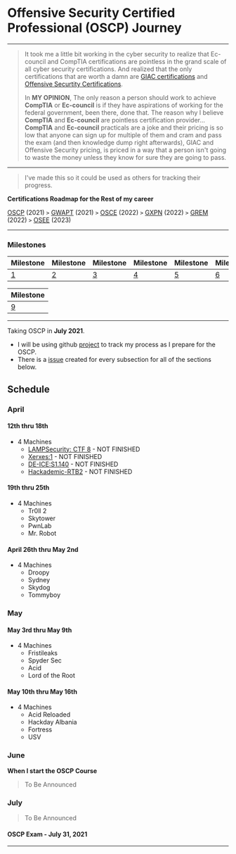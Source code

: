 # Offensive Security Certified Professional (OSCP) Journey
-----------
> It took me a little bit working in the cyber security to realize that Ec-council and CompTIA certifications are pointless in the grand scale of all cyber security certifications. And realized that the only certifications that are worth a damn are [GIAC certifications](https://www.giac.org/) and [Offensive Securtity Certifications](https://www.offensive-security.com/courses-and-certifications/). 
> 
> In **MY OPINION**, The only reason a person should work to achieve **CompTIA** or **Ec-council** is if they have aspirations of working for the federal government, been there, done that. The reason why I believe **CompTIA** and **Ec-council** are pointless certification provider... **CompTIA** and **Ec-council** practicals are a joke and their pricing is so low that anyone can sign up for multiple of them and cram and pass the exam (and then knowledge dump right afterwards), GIAC and Offensive Security pricing, is priced in a way that a person isn't going to waste the money unless they know for sure they are going to pass.

-----------
> I've made this so it could be used as others for tracking their progress.

**Certifications Roadmap for the Rest of my career**

[OSCP](https://www.offensive-security.com/pwk-oscp/) (2021) `>` [GWAPT](https://www.giac.org/certification/web-application-penetration-tester-gwapt) (2021) `>` [OSCE](https://www.offensive-security.com/ctp-osce/) (2022) `>` [GXPN](https://www.giac.org/certification/exploit-researcher-advanced-penetration-tester-gxpn) (2022) `>` [GREM](https://www.giac.org/certification/reverse-engineering-malware-grem) (2022) `>` [OSEE](https://www.offensive-security.com/awe-osee/) (2023)


> 
-----------
### Milestones
|Milestone|Milestone|Milestone|Milestone|Milestone|Milestone|Milestone|Milestone|   	
|---	|---	|---	|---	|---	|---	|---	|---	|
|[1](https://github.com/austinsonger/OSCP/milestone/1)|[2](https://github.com/austinsonger/OSCP/milestone/2)|[3](https://github.com/austinsonger/OSCP/milestone/3)|[4](https://github.com/austinsonger/OSCP/milestone/4)|[5](https://github.com/austinsonger/OSCP/milestone/5)|[6](https://github.com/austinsonger/OSCP/milestone/6)|[7](https://github.com/austinsonger/OSCP/milestone/7)|[8](https://github.com/austinsonger/OSCP/milestone/8)|  	


|Milestone|
|---	|
|[9](https://github.com/austinsonger/OSCP/milestone/9)|

-----------
Taking OSCP in **July 2021**.

- I will be using github [project](https://github.com/austinsonger/OSCP-Prep/projects/1) to track my process as I prepare for the OSCP.
- There is a [issue](https://github.com/austinsonger/OSCP-Prep/issues) created for every subsection for all of the sections below.

## Schedule

### April

#### 12th thru 18th
- 4 Machines
  - [LAMPSecurity: CTF 8](/Vulnhub-WriteUps/2021-April/12-18/lampctf8.md) - NOT FINISHED
  - [Xerxes:1](/Vulnhub-WriteUps/2021-April/12-18/Xerxes-1.md) - NOT FINISHED
  - [DE-ICE:S1.140](/Vulnhub-WriteUps/2021-April/12-18/DE-ICE-S1-140.md) - NOT FINISHED
  - [Hackademic-RTB2](/Vulnhub-WriteUps/2021-April/12-18/Hackademic-RTB2.md) - NOT FINISHED

#### 19th thru 25th
- 4 Machines
  - Tr0ll 2
  - Skytower
  - PwnLab
  - Mr. Robot


#### April 26th thru May 2nd
- 4 Machines
  - Droopy
  - Sydney
  - Skydog
  - Tommyboy


### May

####  May 3rd thru May 9th

- 4 Machines
  - Fristileaks
  - Spyder Sec
  - Acid
  - Lord of the Root

#### May 10th thru May 16th

- 4 Machines
  - Acid Reloaded
  - Hackday Albania
  - Fortress
  - USV

<!--
DE-ICE:S1.130
Breach 1.0
Breach 2.1
Billy Madison
Necromancer
Cyberry:1
BSides London 2017
Game of Thrones
Trollcave
The Gemini inc
PinkyPalace
Violator
Bulldog 2
WinterMute:1
/dev/random:K2
Gemini inc:2
Moonranker:1
Replay:1
Torment
6 Days
IMF
thewall
ROP Primer:1.0.1
USV:2017
C0m80
Teuchter
Durian:1
Prime:1
View2aKill

-->


### June
**When I start the OSCP Course**
> To Be Announced

### July
> To Be Announced

#### OSCP Exam - July 31, 2021




<!--
### [Command Line and Tools]()

### [Bash Scripting]()

### [Passive Information Gathering]()

### [Active Information Gathering]()

### [Vulnerability Scanning]()

### [Web Application Attacks]()

### [Introduction to Buffer Overflows]()

### [Windows Buffer Overflows]()

### [Linux Buffer Overflows]()

### [Client-Side Attacks]()

### [Locating Public Exploits]()

### [Fixing Exploits]()

### [File Transfers]()

### [Antivirus Evasion]()

### [Privilege Escalation]()

### [Password Attacks]()

### [Port Redirection and Tunneling]()

### [Active Directory Attacks]()

### [The Metasploit Framework]()

### [PowerShell Empire]()

### [Assembling the Pieces: Penetration Test Breakdown]()
 -->


-----------------

<!---
# OSCP-Like Vulnhub Boxes

| **List of PWK/OSCP boxes from the previous versions of the course** | **Current Systems that are Simliar to the current PWK/OSCP course** | 
| ------------------------------------------------------------ | ------------------------------------------------------------ |
| **Kioptrix: Level 1  (#1): https://www.vulnhub.com/entry/kioptrix-level-1-1,22/** | **DC 9:  https://www.vulnhub.com/entry/dc-9,412/**           | 
| **Kioptrix: Level 1.1  (#2): https://www.vulnhub.com/entry/kioptrix-level-11-2,23/** | **Digitalworld.local  (Bravery): https://www.vulnhub.com/entry/digitalworldlocal-bravery,281/** | 
| **Kioptrix: Level 1.2  (#3): https://www.vulnhub.com/entry/kioptrix-level-12-3,24/** | **Digitalworld.local  (Development):  https://www.vulnhub.com/entry/digitalworldlocal-development,280/** | 
| **Kioptrix: Level 1.3  (#4): https://www.vulnhub.com/entry/kioptrix-level-13-4,25** | **Digitalworld.local  (Mercy v2): https://www.vulnhub.com/entry/digitalworldlocal-mercy-v2,263/** | 
| **Kioptrix: 2014:  https://www.vulnhub.com/entry/kioptrix-2014-5,62/** | **Digitalworld.local  (JOY): https://www.vulnhub.com/entry/digitalworldlocal-joy,298/** | 
| **FristiLeaks 1.3:  https://www.vulnhub.com/entry/fristileaks-13,133/** | **Prime 1:  https://www.vulnhub.com/entry/prime-1,358/**     | 
| **Stapler 1:  https://www.vulnhub.com/entry/stapler-1,150/** | **Symfonos 1:  https://www.vulnhub.com/entry/symfonos-1,322/** |
| **VulnOS 2:  https://www.vulnhub.com/entry/vulnos-2,147/**   | **Symfonos 2:  https://www.vulnhub.com/entry/symfonos-2,331/** | 
| **SickOs 1.2:  https://www.vulnhub.com/entry/sickos-12,144/** | **Symfonos 3:  https://www.vulnhub.com/entry/symfonos-3,332/** | 
| **HackLAB: Vulnix:  https://www.vulnhub.com/entry/hacklab-vulnix,48/** | **Symfonos 4:  https://www.vulnhub.com/entry/symfonos-4,347/** | 
| **/dev/random:  scream: https://www.vulnhub.com/entry/devrandom-scream,47/** | **Symfonos 5.2:  https://www.vulnhub.com/entry/symfonos-52,415/** | 
| **pWnOS 2.0:  https://www.vulnhub.com/entry/pwnos-20-pre-release,34/** | **Misdirection 1:  https://www.vulnhub.com/entry/misdirection-1,371/** | 
| **SkyTower 1:  https://www.vulnhub.com/entry/skytower-1,96/** | **Sar 1:  https://www.vulnhub.com/entry/sar-1,425/**         | 
| **Mr-Robot 1:  https://www.vulnhub.com/entry/mr-robot-1,151/** | **Djinn 1:  https://www.vulnhub.com/entry/djinn-1,397/**     | 
| **PwnLab:  https://www.vulnhub.com/entry/pwnlab-init,158/**  | **EVM 1:  https://www.vulnhub.com/entry/evm-1,391/**         | 
| **Lin.Security:  https://www.vulnhub.com/entry/linsecurity-1,244/** | **DerpNStink 1:  https://www.vulnhub.com/entry/derpnstink-1,221/** | 
| **Temple of Doom:  https://www.vulnhub.com/entry/temple-of-doom-1,243/** | **RickdiculouslyEasy  1: https://www.vulnhub.com/entry/rickdiculouslyeasy-1,207/** | 
| **Pinkys Palace v2:  https://www.vulnhub.com/entry/pinkys-palace-v2,229/** | **Tommy Boy 1:  https://www.vulnhub.com/entry/tommy-boy-1,157/** | 
| **Zico2:  https://www.vulnhub.com/entry/zico2-1,210/**       | **Breach 1: https://www.vulnhub.com/entry/breach-1,152/**    | 
| **Wintermute:  https://www.vulnhub.com/entry/wintermute-1,239/** | **Breach 2.1:  https://www.vulnhub.com/entry/breach-21,159/** | 
| **Tr0ll 1:  https://www.vulnhub.com/entry/tr0ll-1,100/**     | **Breach 3.0.1:  https://www.vulnhub.com/entry/breach-301,177/** |
| **Tr0ll 2:  https://www.vulnhub.com/entry/tr0ll-2,107/**     | **NullByte:  https://www.vulnhub.com/entry/nullbyte-1,126/** |                                
| **Web Developer 1:  https://www.vulnhub.com/entry/web-developer-1,288/** | **Bob 1.0.1:  https://www.vulnhub.com/entry/bob-101,226/**   |                                                              
| **SolidState:  https://www.vulnhub.com/entry/solidstate-1,261/** | **Toppo 1:  https://www.vulnhub.com/entry/toppo-1,245/**     |                                                              
| **Hackme 1:  https://www.vulnhub.com/entry/hackme-1,330/**   | **W34kn3ss 1:  https://www.vulnhub.com/entry/w34kn3ss-1,270/** |                                                              
| **Escalate_Linux: 1:  https://www.vulnhub.com/entry/escalate_linux-1,323/** | **GoldenEye 1:  https://www.vulnhub.com/entry/goldeneye-1,240/** |                                                              |
| **DC 6:  https://www.vulnhub.com/entry/dc-6,315/**           | **Infosec Prep OSCP  Box: https://www.vulnhub.com/entry/infosec-prep-oscp,508/** |                                                              |
|                                                              | **LemonSqueezy:**  https://www.vulnhub.com/entry/lemonsqueezy-1,473/ |                                                              
|                                                              | **Brainpan 1:**  https://www.vulnhub.com/entry/brainpan-1,51/ |                                                              
|                                                              | **Pinkys Palace v1:**  https://www.vulnhub.com/entry/pinkys-palace-v1,225/ |                                                              
|                                                              | **Lord of the root  1.0.1:** https://www.vulnhub.com/entry/lord-of-the-root-101,129/ |                                                              |
|                                                              | **Tiki-1:**  https://www.vulnhub.com/entry/tiki-1,525/       |                                                              
|                                                              | **Healthcare 1:**  https://www.vulnhub.com/entry/healthcare-1,522/ |                                                              
|                                                              | **Photographer 1:**  https://www.vulnhub.com/entry/photographer-1,519/ |                                                              
|                                                              | **Glasglow 1.1:**  https://www.vulnhub.com/entry/glasgow-smile-11,491/ |                                                              
--->                                                

